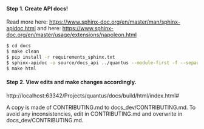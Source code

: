 #### Step 1. Create API docs!
Read more here: https://www.sphinx-doc.org/en/master/man/sphinx-apidoc.html and here: https://www.sphinx-doc.org/en/master/usage/extensions/napoleon.html
```bash
$ cd docs
$ make clean
$ pip install -r requirements_sphinx.txt
$ sphinx-apidoc -o source/docs_api ../quantus --module-first -f --separate
$ make html
```

#### Step 2. View edits and make changes accordingly.
http://localhost:63342/Projects/quantus/docs/build/html/index.html#

A copy is made of CONTRIBUTING.md to docs_dev/CONTRIBUTING.md. To avoid any inconsistencies, edit in CONTRIBUTING.md and overwrite in docs_dev/CONTRIBUTING.md.